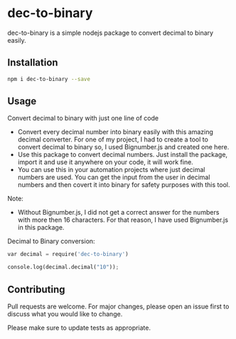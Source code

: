 # dec-to-binary

dec-to-binary is a simple nodejs package to convert decimal to binary easily.

## Installation

```bash
npm i dec-to-binary --save
```

## Usage
Convert decimal to binary with just one line of code
- Convert every decimal number into binary easily with this amazing decimal converter. For one of my project, I had to create a tool to convert decimal to binary so, I used Bignumber.js and created one here.
- Use this package to convert decimal numbers. Just install the package, import it and use it anywhere on your code, it will work fine.
- You can use this in your automation projects where just decimal numbers are used. You can get the input from the user in decimal numbers and then covert it into binary for safety purposes with this tool.

Note:

- Without Bignumber.js, I did not get a correct answer for the numbers with more then 16 characters. For that reason, I have used Bignumber.js in this package.

Decimal to Binary conversion:
```python
var decimal = require('dec-to-binary')

console.log(decimal.decimal("10"));
```
## Contributing
Pull requests are welcome. For major changes, please open an issue first to discuss what you would like to change.

Please make sure to update tests as appropriate.
